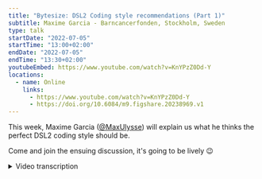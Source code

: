 ```yaml
---
title: "Bytesize: DSL2 Coding style recommendations (Part 1)"
subtitle: Maxime Garcia - Barncancerfonden, Stockholm, Sweden
type: talk
startDate: "2022-07-05"
startTime: "13:00+02:00"
endDate: "2022-07-05"
endTime: "13:30+02:00"
youtubeEmbed: https://www.youtube.com/watch?v=KnYPzZ0Dd-Y
locations:
  - name: Online
    links:
      - https://www.youtube.com/watch?v=KnYPzZ0Dd-Y
      - https://doi.org/10.6084/m9.figshare.20238969.v1
---
```


This week, Maxime Garcia ([@MaxUlysse](https://github.com/MaxUlysse)) will explain us what he thinks the perfect DSL2 coding style should be.

Come and join the ensuing discussion, it's going to be lively 😉

<details markdown="1"><summary>Video transcription</summary>

:::note
The content has been edited to make it reader-friendly
:::

[0:01](https://www.youtube.com/watch?v=KnYPzZ0Dd-Y&t=1)
(host) Welcome, everyone. I'm Franziska Bonath, I'm the host today and here is Maxime and he is going to talk about coding styles with DSL2. And off to you.

[0:13](https://www.youtube.com/watch?v=KnYPzZ0Dd-Y&t=13)
I'll share my screen. Hello, everyone, Maxime here. Today I'm doing another talk about DSL2. This time I will try to focus on coding style recommendation. I will not talk much about syntax, but more about organization of the code.

[0:40](https://www.youtube.com/watch?v=KnYPzZ0Dd-Y&t=40)
Just a quick overview. First, what has changed with DSL2? You already know the answer to that, since it's my second topic. What are modules? And so then last, what I think we should do with that. To begin with everything, as usual, this is a disclaimer, these are my own recommendations. I think some other people are agreeing with me on some of these views, but other developers might have other views on that. And we are still trying to forge the best practice and trying to figure out what is easier to read, what is easier to understand. It might - and it probably will - still evolve when we are getting there and I might probably change view on some of these topics. But at the moment, this is what I think we should do.

[1:39](https://www.youtube.com/watch?v=KnYPzZ0Dd-Y&t=99)
What has changed with DSL2? If we follow the Paolo announcement from two years ago on the Nextflow blog, I linked the whole blog post. But for me, the most important phrase is this one: "The module file is nothing more than a Nextflow script containing one or more process definitions that can be imported from another Nextflow script.". This is what has changed with the DSL2 module. As you guessed, I will be talking about modules a lot in this talk. But what actually does that mean? What is a module? So of course, obviously a module is a module. If we follow this definition that would be just so. A process can be a module as well. A subworkflow can be a module and the workflow can be a module. And they all can be interlinked together, which can be a bit confusing, but actually it's pretty clear. But to get even clearer, we agreed at nf-core to have some proper definition. For us at nf-core, a module is a single atomic process that can be called into another script. A subworkflow will be a few chained modules. And then a workflow is an end-to-end pipeline. With that, it's fairly simple. And with this definition, we can decide how we want to organize the code and how we want to do things properly.

[3:21](https://www.youtube.com/watch?v=KnYPzZ0Dd-Y&t=201)
I will explain what I think should be done. For me, the code should be easy to read. That's why it's easy to understand. It's easy to share, easy to modify, and easy to contribute. Because that's what we want. We are all working in open source science. And that's what we want, that's what this community is all about. It's about sharing our code, sharing our work, and working together to achieve these goals. For me, that's what is the most important part.

[3:53](https://www.youtube.com/watch?v=KnYPzZ0Dd-Y&t=233)
Now we are going for some examples. I followed the same bit of code from the module level to the subworkflow level to the workflow level. Just to explain how all should work. The first statement, as I said, all the code for the process is in "modules". That's the nf-core repository. Either we can have a local module within the pipeline or nf-core modules within the nf-core repository. In this case, I'm going to showcase the "ensemblvep" module. The code is fairly simple for a module. We have as usual the tag definitions, the labels that specify the resources that we can decide on afterwards. Then we have the virtual environment or the containers that are specified for that.

[5:02](https://www.youtube.com/watch?v=KnYPzZ0Dd-Y&t=302)
Here we have the input. As usual for the input, first we have the actual file that are depending on the sample that we want to analyze. And then we have the reference file or the reference values that are needed for this, the mandatory one. Then we have all of the optional files. We can specify some outputs. We have the version which is what we want in all of our nf-core modules. Because that way we want to be sure that we can have the possibilities that we want. And then in this case, we have some optional output. Otherwise, you can have some regular output indicator as well. We are doing also a `when` statement in the nf-core module. And then we have the proper part of the script, which is actually just called the tool, and some extra specification to specify some extra arguments or other part from the code. At the end, we just specify the version. This is just the part of the code which is modular because that's what we wanted to do in nf-core. That way we can share the code with everyone.

[6:28](https://www.youtube.com/watch?v=KnYPzZ0Dd-Y&t=388)
As a companion to that, we have some modular setup in the config file. For that particular matter, closures are definitely our best friend. This is what I said in my last talk and this view hasn't changed. With the closure, you can dynamically specify what you want inside. At nf-core, we decided to use custom namespace `ext` directive that allow us to have some specific namespace that we are using. We are using them for the arguments, "args", "args2", "args3". We are using them for the prefix. We can even be crazy and use that for `when`. And then we can also use closure and use other directive at the process level, such as the published year, which is fairly common to use, I guess. If you're feeling very, very crazy, you can even go and change the container.

[7:32](https://www.youtube.com/watch?v=KnYPzZ0Dd-Y&t=452)
This is, for example, what we are doing at the moment in Sarek, still for this module. Within Sarek I currently have a condition to specify if I want this selector to be available or not, because otherwise we have some warnings that this process does not exist. And I just don't like to have a lot of empty warnings. This is optional and I'm hoping we will get rid of that at some point. But this is just starting here. We have a prefix for this specific tool that we want to use. This is what will happen for this prefix. Here we have some arguments. In this case, it's a bit complicated, but basically what we do, we have some basic arguments that will be used in all cases. We also have some specific arguments that will be dependent on the input parameters that we specify on the command line.

[8:44](https://www.youtube.com/watch?v=KnYPzZ0Dd-Y&t=525)
In the end, it's actually fairly simple. We just join all of the arguments together. This is a list. We join all that and then we trim to get just one single string in the end that we can directly put into the process with the `args` directive. Then, because in Sarek we like to do things differently, we specify a specific container in that case. And then we are using our `publishDir` directive to specify where we want to save our file. Depending on the extension of the file, we might have some specific location for that. And that's all. In the end, it might look complicated, but it's actually fairly simple.

[9:38](https://www.youtube.com/watch?v=KnYPzZ0Dd-Y&t=578)
At the subworkflow level, we can actually have several layers of subworkflows. For me, for the first layer of subworkflows, I try to keep it as simple as possible. What I want to do in this level, I just want to chain modules together and just do some tiny channel manipulation if I have to. For example, you need to remap the output from one module to go into another module. Then yes, you can do that at this level. It will, for example, arrive to that. This is the subworkflow that I'm using, that we are using in Sarek to call the module "ensemblvep" and then call the "tabix" module to `tabix index` the .vcf file. This is what we are doing. As usual, we begin the workflow by taking the input data that is related to the sample and then all of the reference genome and optional values that we need to share.

[10:51](https://www.youtube.com/watch?v=KnYPzZ0Dd-Y&t=651)
Then here, fairly simple, still I call the first module. I call the second module on the output from the first one, and I `emit` everything out. And of course, we gather all of the versions for the tools that we use. That's still at this case. If I want to go still, we are at subworkflow, but then it's a fairly higher level because the subworkflow, we can still include other subworkflows in the subworkflow. What we can do there is that we can chain modules together, or we can even chain subworkflows together, or subworkflows and modules. We can also manipulate channels. What we can do here but is not good to do at the previous level, is to specify some execution logic with an `if` block. It will look like that. In this case, I'm calling three different subworkflows. Actually, I'm just calling two different subworkflows. I'm calling the "ensemblvep" that I just showed, the "snpeff" subworkflow. And I'm calling the "ensemblvep" twice because one time I want to use it as it is, and one time I want to use it on the output of the other subworkflow. I need to do an alias to actually be able to use it twice in the same subworkflow. As usual, it takes as an input the files that are related to the sample, and then the reference data and the other values. Then, as I explained earlier, I'm having this `if` statement to control the execution of the subworkflow, and then I collect all the files that need to be collected. Same thing for that. Same thing for that. And then we `emit` everything back.

[12:56](https://www.youtube.com/watch?v=KnYPzZ0Dd-Y&t=776)
If we follow this logic, we can get some fairly easy to read and easy to understand organization of the modules and subworkflows. That way, it's easy to understand where to contribute, what to do, how to change, and how to evolve stuff.

[13:18](https://www.youtube.com/watch?v=KnYPzZ0Dd-Y&t=798)
At the workflow level, it's where we should do everything else. We can still, at the workflow level, call a single module. For example, you might want to call just the MultiQC module here at the workflow level. Of course, at the workflow level, we want to chain several subworkflows, because if we don't do that here, where are we going to do that? And then, of course, you still want to do some channel manipulation, because yes, that's your main workflow script. That's where you want to do all of the magic. And, of course, the execution logic still happens over there.

[13:57](https://www.youtube.com/watch?v=KnYPzZ0Dd-Y&t=837)
This is what happens within Sarek at the moment. Still here, I have my execution logic. If my input parameters are right, then I'm going to do that. And here, I just call my subworkflow within the main workflow and I gather all of the used software version in the report that I need to add. That's all. For me, this is how we should organize our code for the module, depending on if we are at the module level, at the subworkflow level, or at the workflow level.

[14:43](https://www.youtube.com/watch?v=KnYPzZ0Dd-Y&t=883)
I also have some small syntax recommendation. We are trying to make proper recommendation guidelines on the DSL2 syntax. We are working on the document with several other people from nf-core. If you want to contribute, the link is in the title here. And what I would to say is, first, indentation is your friend. That's a fairly good statement. And a lot of people that are coming into bioinformatics will learn to code with Python. In these cases indentation is already deeply ingrained into your habit. Let's continue working on that and let's keep indenting. It makes the code nice to look at. And I like to have a nice code to look at.

[15:33](https://www.youtube.com/watch?v=KnYPzZ0Dd-Y&t=933)
In a process, I saw several different ways to collect several files, just to call it with the same parameters. And this is a proper way to do so. I try to enforce that in all of the GATK4 modules, but that might have escaped me at some point. This is fairly small and it's a small one-liner that is easy to understand. Then for the channel assignments, that's something that you want to do in a subworkflow or in a workflow. I personally prefer to specify which channel I want to assign things to first. But some other people might prefer to have the channel in the end. I personally prefer the first version. I can see that some people coming from an R world would prefer the second one. We really need to figure out with the community what we want to do. But I'm going towards the first version of this line.

[16:48](https://www.youtube.com/watch?v=KnYPzZ0Dd-Y&t=1008)
Some last tips before I open the discussion. Please add comments to your code. It's good for you. Good for your colleagues or anyone who are going to have a look at the code. It's also good for future-you because, yes, believe me, two weeks from now or three months from now, you're going to look again at your code and you're not going to remember why you did that. You want some comments and right now you're your own best friend. You should be able to help yourself and do that.

[17:21](https://www.youtube.com/watch?v=KnYPzZ0Dd-Y&t=1041)
Also, it might be important, I notice this sometimes within nextflow, it might be difficult to differentiate between queue and value channels. And it could be a good idea to have that difference in mind from the beginning when you design your pipeline. Usually we do use value channels for all the reference files. And sometimes you don't understand why your process is not executed several times. It's because this channel that you believe was a value channel is actually a queue channel. We need to be careful with that. Otherwise, good a tip would be to not hesitate to ask questions. We have Slack. We are available on that. And I personally like to discuss with other people and stuff. Discuss, that's good. If you're on site with other people, have a coffee break. That's always good to start discussion with anyone else.

[18:28](https://www.youtube.com/watch?v=KnYPzZ0Dd-Y&t=1108)
I'd to thank all of the institutions I work for and all of the institutions I work for and with on my project. I'd to thank all of the institutions that are working with us on nf-core. And I would to thank all of the contributors that we had so far at the moment on nf-core as well. If you need some help, of course, Slack as usual or everything else. If you need more help, we have some documentation and we have some previous bytesize that you can check up on. Otherwise, I'm open for questions now.

[19:09](https://www.youtube.com/watch?v=KnYPzZ0Dd-Y&t=1149)
(host) Thank you very much... I don't seem to show... Anyway, I have now opened the possibility for everyone to unmute themselves, if you have any questions. Otherwise, we have also questions in the chat.
(speaker) OK, let's begin with a question in the chat.

[19:30](https://www.youtube.com/watch?v=KnYPzZ0Dd-Y&t=1180)
(question) I do have a question.
(host) Oh, yeah, go ahead.
(question cont.) OK, so I guess this is my first question, which is I'm wondering which specific Slack channel discusses Sarek in the nf-core workspace. Because I haven't found any specific one for Sarek or it's just one of the existing channels.
(answer) No, no, we have a specific Sarek channel to discuss about Sarek.
(question cont.) OK.
(answer cont) We have a specific channel for each pipeline and we do have a specific channel for every main topic. Otherwise, whenever you don't know anything, don't hesitate to go to the #help channel and then we will direct you towards the right channel.
(question cont) OK, so it's #sarek or something that, right?
(answer cont) Yes, #sarek.
(question cont) Oh, I see. OK. Oh, I found you. Thank you.

[20:32](https://www.youtube.com/watch?v=KnYPzZ0Dd-Y&t=1232)
(question) My other one is more of a comment as a follow-up to what somebody said about the last comment about a user of a pipeline. Yes, so DSL1 or DSL2 are not really important. However, as a developer, it matters. Yes, so DSL1 to DSL2 conversion is a lot of work. I tend to disagree with the first part of that, which is for the user, DSL1 or DSL2 is not really important. It _is_ important because people are forced to actually go back to their code for those that actually did DSL1 without specifying how their code should run. Since nextflow pretty much just force people by defaulting to DSL2 and the code breaks. People are now forced to revisit their work. If it wasn't that important, even for a user, then that would not be necessary. I would tend to disagree and say it is, in fact, important to have pipelines in DSL2, whether it works in DSL1 or not is irrelevant at this point. Because unless if, you know, you were thinking about the fact that DSL2 would be default when you were coding and then you had made it very clear in each of your scripts that it was DSL1 enabled and stuff like that. Right. I just wanted to point that out. But thanks. That was a great talk.
(speaker) Thank you.

[21:57](https://www.youtube.com/watch?v=KnYPzZ0Dd-Y&t=1317)
(host) Yes. Also a question from Matthias.
(speaker) Okay, let's go.
(question) Yes, thank you for your great talk. Could you please elaborate a bit more on the extra arguments, because I noticed, for example, that you've wrapped them in brackets in your module example.
(answer) Yes, let me go back to that.
(question cont.) I haven't seen that so far.
(speaker) That was that or not at all? Here then? In the module?
(question cont.) No, it was part of the code where you had the...
(speaker) Not this one either, right? Sorry, I'm trying to find it back. No, not this one.
(question cont.) It must be the config where you provide the extra arguments.
(speaker) Are you saying the for the `publishDir` thingy?
(question cont.) Exactly here. Exactly here. The param stopped that log tree or something. You've wrapped them here in brackets.
(speaker) Oh, yes. Here what we're doing, so we have everything all of this `ext.arg` is in brackets. That's a whole list.
(question cont.) Yeah, that's the list. And then you... Not brackets, braces.
(speaker) No worries, it's fine. I always confuse the name of this, even in French. Here it's a list and for each element of this list, I specify either directly the params or directly here I have a tertiary `if` (which is a bit long, sorry), which let me specify, if (sorry, I'm going back there)... If this statement is true, then I have this first string that will be considered. Otherwise, it will be the second string, which is an empty string.
(question cont.) And you basically just have the braces for consistency. If you don't evaluate the end, then it doesn't matter whether it's in braces or not. Or is that...
(speaker) No, no, the brackets are important because otherwise if we don't have that, then it's not a list and I want to have several arguments. I could make one complicated if, getting all of the different stuff, but what I want one string on which I can append other arguments on top of that.
(question cont.) This is completely clear. I'm just wondering about the limitations because sometimes it's you've wrapped curly braces still around. This is when you have a meta map in there.
(speaker) Ah, okay, you mean that here?
(question cont.) No, probably we should just take this.
(speaker) Yes, let's take this somewhere else. There should be some easy stuff for that.
(answer) He's talking about when to use a closure. The closure for example is used in `ext.prefix`. When you use a closure, the variables are evaluated during the task execution. But if you don't, so for example, the `ext.args`, this one doesn't have the curly braces, so this is not within a closure, and you can't use any variables from the task execution context. And it's evaluated as soon as the config is loaded. Right at the beginning of the workflow before any of the tasks are executed, but if you use a closure, then, one, you can access variables within the task context, anything from input. But also, it means that things params out there and their evaluation is delayed until the execution of the task.
(speaker) Thank you Mahesh. No, I understand what was the question. Sorry, I misunderstand you.
(question cont.) I didn't make myself clear. But it's still a big mystery to me in this regard here. The details.
(speaker) Then don't worry, we can have a more detailed talk about that another day.

[27:00](https://www.youtube.com/watch?v=KnYPzZ0Dd-Y&t=1620)
(host) There's a question from Phil.
(comment) Hi everyone, thanks for the talk Maxime. I just wanted to reiterate something that came up in the comments on zoom just now, mostly in case anyone's watching this on YouTube at a later date. It was a really good comment about DSL1 and 2, and how running a DSL1 pipeline with newer versions of nextflow will crash in a slightly nasty way. But just to note that that's actually only a fairly specific version of nextflow where that happens. Paolo switched it to DSL2 by default and we saw these crashes happening. We spoke to him and now the newer versions of nextflow since version 22.04.3 should automatically detect whether the workflow is DSL1 or DSL2, so you can go back to just running it without any flags and it should just work whether it's DSL1 or whether it's DSL2, no nasty crashes anymore.

[27:57](https://www.youtube.com/watch?v=KnYPzZ0Dd-Y&t=1677)
(question) But will we keep DSL1 inside the main nextflow or at some point will we completely discontinue it?
(answer) At some point it will be completely discontinued. In the future... it's some time... it's mentioned in the nextflow blog. I think it's planned for kind of mid 2023, the released versions of nextflow will stop supporting DSL1. And from that point, any DSL1 pipelines will have to be run with older versions of nextflow.
(answer cont.) Yes, but then it's still fine because we can still install older version.
(answer cont.) Exactly, so the workflows will still run just not with latest version of nextflow. And yeah, if you're interested in converting workflows into DSL2, then we have a slack channel, an nf-core dedicated to this topic called DSL2-transition. And the same goes also for subworkflows.
(answer cont.) Thank you, Phil.

[28:59](https://www.youtube.com/watch?v=KnYPzZ0Dd-Y&t=1739)
(host) There's another question from Olaitan.
(question) Okay, thanks. Okay, good. I'm going to make it brief. My actual question is about Sarek again, the reference genome has to be one of the existing ones, maybe GRCh38, 37 and the likes, right? So if I have a scientist, who has his own reference genome, which is not one of the standard types, how do I handle the situation?
(answer) Then it's fairly simple. We have these parameters that you can choose within Sarek. But can we talk about that more in the Sarek channel?
(question cont) For sure, this is going to be a long talk, for sure. Thanks.
(answer cont) No worries. Just don't hesitate to ping me on slack and I will answer directly.
(question cont) Perfect. Thank you.
(speaker) Thank you.

[29:53](https://www.youtube.com/watch?v=KnYPzZ0Dd-Y&t=1793)
(host) Okay, are there any more questions from the audience? There's a question for... Ah, no. Phil also posted a link to Nextflow.io?
(comment) It's the Nextflow blog post talking about the end of DSL1 support. I'll put it in slack as well.
(host) Thank you. Also earlier Mahesh posted a link to Carpentries training material for coding practices. I will also leave this link in the slack channel for bytesize.
(speaker) Maybe I can include that in my slides as well.

[30:26](https://www.youtube.com/watch?v=KnYPzZ0Dd-Y&t=1826)
(host) Yes. Okay, if there are no more questions from the audience. Thank you so much Maxime for the talk. I also would to thank the Chan Zuckerberg Initiative for funding these talks. And as always, you can continue these talks in slack on those hashtag bytesize, or specific to any of the channels for different workflows, and thank you very much.

</details>

